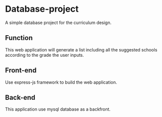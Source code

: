 # Database-project
A simple database project for the curriculum design.
## Function
This web application will generate a list including all the suggested schools according to the grade the user inputs.
## Front-end
Use express-js framework to build the web application.
## Back-end
This application use mysql database as a backfront.
